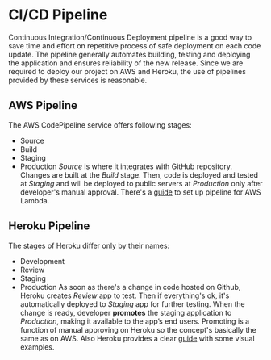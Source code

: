 # CI/CD Pipeline
Continuous Integration/Continuous Deployment pipeline is a good way to save time and effort on repetitive process of safe deployment on each code update. The pipeline generally automates building, testing and deploying the application and ensures reliability of the new release. Since we are required to deploy our project on AWS and Heroku, the use of pipelines provided by these services is reasonable.

## AWS Pipeline
The AWS CodePipeline service offers following stages:
* Source
* Build
* Staging
* Production
_Source_ is where it integrates with GitHub repository. Changes are built at the _Build_ stage. Then, code is deployed and tested at _Staging_ and will be deployed to public servers at _Production_ only after developer's manual approval.
There's a [guide](https://docs.aws.amazon.com/lambda/latest/dg/build-pipeline.html) to set up pipeline for AWS Lambda.

## Heroku Pipeline
The stages of Heroku differ only by their names:
* Development
* Review
* Staging
* Production
As soon as there's a change in code hosted on Github, Heroku creates _Review_ app to test. Then if everything's ok, it's automatically deployed to _Staging_ app for further testing. When the change is ready, developer <b>promotes</b> the staging application to _Production_, making it available to the app’s end users. Promoting is a function of manual approving on Heroku so the concept's basically the same as on AWS.
Also Heroku provides a clear [guide](https://devcenter.heroku.com/articles/pipelines) with some visual examples.